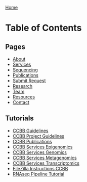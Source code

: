 <a href="index.html" class="home-button">Home</a>

# Table of Contents

## Pages

-   [About](subpages/about.html)
-   [Services](subpages/services.html)
-   [Sequencing](subpages/sequencing.html)
-   [Publications](subpages/publications.html)
-   [Submit Request](subpages/submit_request.html)
-   [Research](subpages/research.html)
-   [Team](subpages/team.html)
-   [Resources](subpages/resources.html)
-   [Contact](subpages/contact.html)

## Tutorials

-   [CCBB Guidelines](tutorials/CCBB_guidelines.html)
-   [CCBB Project Guidelines](tutorials/CCBB_project_guidelines.html)
-   [CCBB Publications](tutorials/CCBB_publications.html)
-   [CCBB Services
    Epigenomics](tutorials/CCBB_services_epigenomics.html)
-   [CCBB Services Genomics](tutorials/CCBB_services_genomics.html)
-   [CCBB Services
    Metagenomics](tutorials/CCBB_services_metagenomics.html)
-   [CCBB Services
    Transcriptomics](tutorials/CCBB_services_transcriptomics.html)
-   [FileZilla Instructions
    CCBB](tutorials/FileZilla_Instructions_CCBB.html)
-   [RNAseq Pipeline Tutorial](tutorials/rnaseqpipeline.html)
